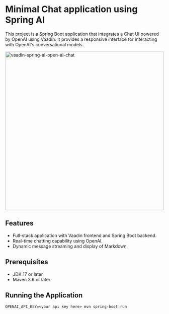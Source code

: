 # Minimal Chat application using Spring AI

This project is a Spring Boot application that integrates a Chat UI powered by OpenAI using Vaadin. It provides a responsive interface for interacting with OpenAI's conversational models.

<img width="504" alt="vaadin-spring-ai-open-ai-chat" src="https://github.com/samie/spring-ai-chat/assets/991105/d7216455-f28e-4d34-8cd0-f7f1074f6087">

## Features
- Full-stack application with Vaadin frontend and Spring Boot backend.
- Real-time chatting capability using OpenAI.
- Dynamic message streaming and display of Markdown.

## Prerequisites
- JDK 17 or later
- Maven 3.6 or later

## Running the Application

```
OPENAI_API_KEY=<your api key here> mvn spring-boot:run
```

